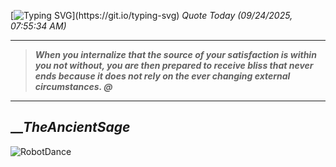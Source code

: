 [![Typing SVG](https://readme-typing-svg.herokuapp.com?font=Press+Start+2P&color=C2F784&size=35&width=900&height=100&lines=Hello+World%2C+I'm+Hung+!)](https://git.io/typing-svg) 
_Quote Today (09/24/2025, 07:55:34 AM)_
___
>**_When you internalize that the source of your satisfaction is within you not without, you are then prepared to receive bliss that never ends because it does not rely on the ever changing external circumstances. @_**
___

## __**_TheAncientSage_**

![RobotDance](src/assets/images/robot-dancing-dribble.gif?style=center)
